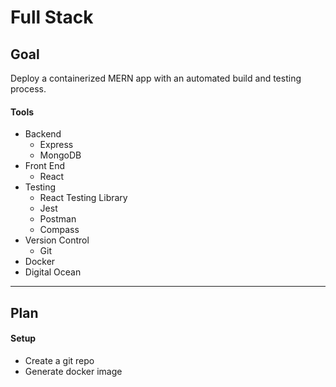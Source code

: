 # Full Stack

## Goal
Deploy a containerized MERN app with an automated build and testing process.

#### Tools
- Backend
  - Express
  - MongoDB
- Front End
  - React
- Testing
  - React Testing Library
  - Jest
  - Postman
  - Compass
- Version Control
  - Git
- Docker
- Digital Ocean

---

## Plan

#### Setup
- Create a git repo
- Generate docker image
  